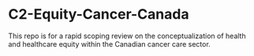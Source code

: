# C2-Equity-Cancer-Canada
This repo is for a rapid scoping review on the conceptualization of health and healthcare equity within the Canadian cancer care sector.
